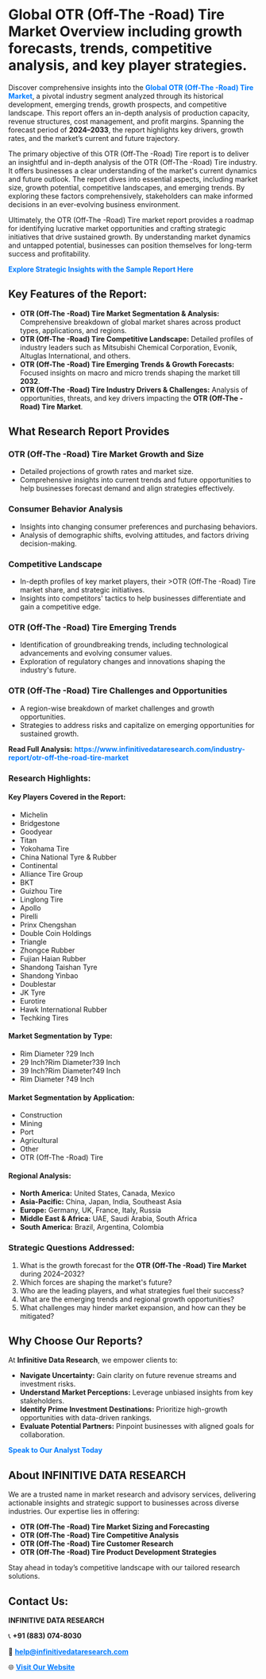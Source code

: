 <h1>Global OTR (Off-The -Road) Tire Market Overview including growth forecasts, trends, competitive analysis, and key player strategies.</h1>
<p>
Discover comprehensive insights into the 
<a href="https://www.infinitivedataresearch.com/industry-report/otr-off-the-road-tire-market" rel="dofollow" style="color: #007BFF; text-decoration: none;"><strong>Global OTR (Off-The -Road) Tire Market</strong></a>, a pivotal industry segment analyzed through its historical development, emerging trends, growth prospects, and competitive landscape. This report offers an in-depth analysis of production capacity, revenue structures, cost management, and profit margins. Spanning the forecast period of <strong>2024–2033</strong>, the report highlights key drivers, growth rates, and the market’s current and future trajectory.
</p>
<p>
The primary objective of this OTR (Off-The -Road) Tire report is to deliver an insightful and in-depth analysis of the OTR (Off-The -Road) Tire industry. It offers businesses a clear understanding of the market's current dynamics and future outlook. The report dives into essential aspects, including market size, growth potential, competitive landscapes, and emerging trends. By exploring these factors comprehensively, stakeholders can make informed decisions in an ever-evolving business environment.
</p>
<p>
Ultimately, the OTR (Off-The -Road) Tire market report provides a roadmap for identifying lucrative market opportunities and crafting strategic initiatives that drive sustained growth. By understanding market dynamics and untapped potential, businesses can position themselves for long-term success and profitability.
</p>
<p>
<a href="https://www.infinitivedataresearch.com/request-sample/reportId=104249" style="color: #007BFF; text-decoration: none;"><strong>Explore Strategic Insights with the Sample Report Here</strong></a>
</p>

<h2>Key Features of the Report:</h2>
<ul>
<li><strong>OTR (Off-The -Road) Tire Market Segmentation & Analysis:</strong> Comprehensive breakdown of global market shares across product types, applications, and regions.</li>
<li><strong>OTR (Off-The -Road) Tire Competitive Landscape:</strong> Detailed profiles of industry leaders such as Mitsubishi Chemical Corporation, Evonik, Altuglas International, and others.</li>
<li><strong>OTR (Off-The -Road) Tire Emerging Trends & Growth Forecasts:</strong> Focused insights on macro and micro trends shaping the market till <strong>2032</strong>.</li>
<li><strong>OTR (Off-The -Road) Tire Industry Drivers & Challenges:</strong> Analysis of opportunities, threats, and key drivers impacting the <strong>OTR (Off-The -Road) Tire Market</strong>.</li>
</ul>

<h2>What Research Report Provides</h2>
<h3>OTR (Off-The -Road) Tire Market Growth and Size</h3>
<ul>
<li>Detailed projections of growth rates and market size.</li>
<li>Comprehensive insights into current trends and future opportunities to help businesses forecast demand and align strategies effectively.</li>
</ul>

<h3>Consumer Behavior Analysis</h3>
<ul>
<li>Insights into changing consumer preferences and purchasing behaviors.</li>
<li>Analysis of demographic shifts, evolving attitudes, and factors driving decision-making.</li>
</ul>

<h3>Competitive Landscape</h3>
<ul>
<li>In-depth profiles of key market players, their >OTR (Off-The -Road) Tire market share, and strategic initiatives.</li>
<li>Insights into competitors' tactics to help businesses differentiate and gain a competitive edge.</li>
</ul>

<h3>OTR (Off-The -Road) Tire Emerging Trends</h3>
<ul>
<li>Identification of groundbreaking trends, including technological advancements and evolving consumer values.</li>
<li>Exploration of regulatory changes and innovations shaping the industry's future.</li>
</ul>

<h3>OTR (Off-The -Road) Tire Challenges and Opportunities</h3>
<ul>
<li>A region-wise breakdown of market challenges and growth opportunities.</li>
<li>Strategies to address risks and capitalize on emerging opportunities for sustained growth.</li>
</ul>
<p><strong>Read Full Analysis:</strong> <a href="https://www.infinitivedataresearch.com/industry-report/otr-off-the-road-tire-market" rel="dofollow" style="color: #007BFF; text-decoration: none;"><strong>https://www.infinitivedataresearch.com/industry-report/otr-off-the-road-tire-market</strong></a></p>
<h3>Research Highlights:</h3>
<h4>Key Players Covered in the Report:</h4>
<ul><li>Michelin</li><li>Bridgestone</li><li>Goodyear</li><li>Titan</li><li>Yokohama Tire</li><li>China National Tyre &amp; Rubber</li><li>Continental</li><li>Alliance Tire Group</li><li>BKT</li><li>Guizhou Tire</li><li>Linglong Tire</li><li>Apollo</li><li>Pirelli</li><li>Prinx Chengshan</li><li>Double Coin Holdings</li><li>Triangle</li><li>Zhongce Rubber</li><li>Fujian Haian Rubber</li><li>Shandong Taishan Tyre</li><li>Shandong Yinbao</li><li>Doublestar</li><li>JK Tyre</li><li>Eurotire</li><li>Hawk International Rubber</li><li>Techking Tires</li></ul>
<h4>Market Segmentation by Type:</h4>
<ul><li>Rim Diameter ?29 Inch</li><li>29 Inch?Rim Diameter?39 Inch</li><li>39 Inch?Rim Diameter?49 Inch</li><li>Rim Diameter ?49 Inch</li></ul>
<h4>Market Segmentation by Application:</h4>
<ul><li>Construction</li><li>Mining</li><li>Port</li><li>Agricultural</li><li>Other</li><li>OTR (Off-The -Road) Tire</li></ul>

<h4>Regional Analysis:</h4>
<ul>
<li><strong>North America:</strong> United States, Canada, Mexico</li>
<li><strong>Asia-Pacific:</strong> China, Japan, India, Southeast Asia</li>
<li><strong>Europe:</strong> Germany, UK, France, Italy, Russia</li>
<li><strong>Middle East & Africa:</strong> UAE, Saudi Arabia, South Africa</li>
<li><strong>South America:</strong> Brazil, Argentina, Colombia</li>
</ul>

<h3>Strategic Questions Addressed:</h3>
<ol>
<li>What is the growth forecast for the <strong>OTR (Off-The -Road) Tire Market</strong> during 2024–2032?</li>
<li>Which forces are shaping the market's future?</li>
<li>Who are the leading players, and what strategies fuel their success?</li>
<li>What are the emerging trends and regional growth opportunities?</li>
<li>What challenges may hinder market expansion, and how can they be mitigated?</li>
</ol>

<h2>Why Choose Our Reports?</h2>
<p>At <strong>Infinitive Data Research</strong>, we empower clients to:</p>
<ul>
<li><strong>Navigate Uncertainty:</strong> Gain clarity on future revenue streams and investment risks.</li>
<li><strong>Understand Market Perceptions:</strong> Leverage unbiased insights from key stakeholders.</li>
<li><strong>Identify Prime Investment Destinations:</strong> Prioritize high-growth opportunities with data-driven rankings.</li>
<li><strong>Evaluate Potential Partners:</strong> Pinpoint businesses with aligned goals for collaboration.</li>
</ul>
<p><a href="https://www.infinitivedataresearch.com/industry-report/otr-off-the-road-tire-market" rel="dofollow" style="color: #007BFF; text-decoration: none;"><strong>Speak to Our Analyst Today</strong></a></p>

<h2>About INFINITIVE DATA RESEARCH</h2>
<p>We are a trusted name in market research and advisory services, delivering actionable insights and strategic support to businesses across diverse industries. Our expertise lies in offering:</p>
<ul>
<li><strong>OTR (Off-The -Road) Tire Market Sizing and Forecasting</strong></li>
<li><strong>OTR (Off-The -Road) Tire Competitive Analysis</strong></li>
<li><strong>OTR (Off-The -Road) Tire Customer Research</strong></li>
<li><strong>OTR (Off-The -Road) Tire Product Development Strategies</strong></li>
</ul>
<p>Stay ahead in today’s competitive landscape with our tailored research solutions.</p>

<h2>Contact Us:</h2>
<p><strong>INFINITIVE DATA RESEARCH</strong></p>
<p>📞 <strong>+91 (883) 074-8030</strong></p>
<p>📧 <strong><a href="mailto:help@infinitivedataresearch.com" style="color: #007BFF;">help@infinitivedataresearch.com</a></strong></p>
<p>🌐 <strong><a href="https://www.infinitivedataresearch.com" rel="dofollow" style="color: #007BFF;">Visit Our Website</a></strong></p>